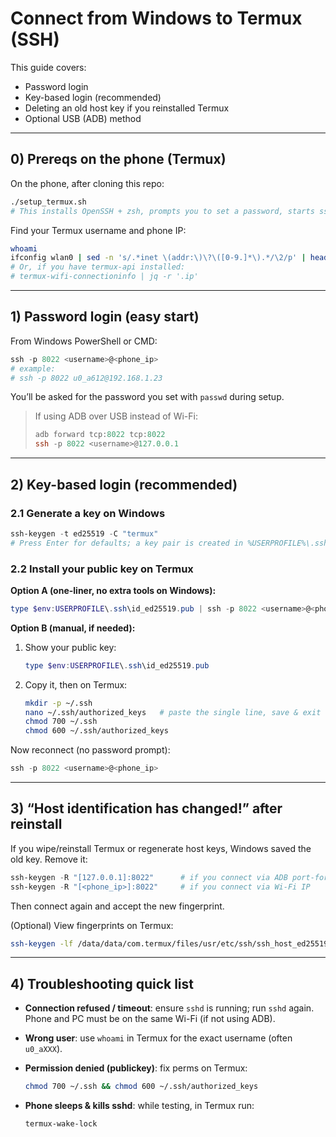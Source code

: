 # Connect from Windows to Termux (SSH)

This guide covers:
- Password login
- Key-based login (recommended)
- Deleting an old host key if you reinstalled Termux
- Optional USB (ADB) method

---

## 0) Prereqs on the phone (Termux)

On the phone, after cloning this repo:

```sh
./setup_termux.sh
# This installs OpenSSH + zsh, prompts you to set a password, starts sshd, and makes zsh default.
```

Find your Termux username and phone IP:

```sh
whoami
ifconfig wlan0 | sed -n 's/.*inet \(addr:\)\?\([0-9.]*\).*/\2/p' | head -n1
# Or, if you have termux-api installed:
# termux-wifi-connectioninfo | jq -r '.ip'
```

---

## 1) Password login (easy start)

From Windows PowerShell or CMD:

```powershell
ssh -p 8022 <username>@<phone_ip>
# example:
# ssh -p 8022 u0_a612@192.168.1.23
```

You’ll be asked for the password you set with `passwd` during setup.

> If using ADB over USB instead of Wi-Fi:
>
> ```powershell
> adb forward tcp:8022 tcp:8022
> ssh -p 8022 <username>@127.0.0.1
> ```

---

## 2) Key-based login (recommended)

### 2.1 Generate a key on Windows

```powershell
ssh-keygen -t ed25519 -C "termux"
# Press Enter for defaults; a key pair is created in %USERPROFILE%\.ssh\
```

### 2.2 Install your public key on Termux

**Option A (one-liner, no extra tools on Windows):**

```powershell
type $env:USERPROFILE\.ssh\id_ed25519.pub | ssh -p 8022 <username>@<phone_ip> "mkdir -p ~/.ssh && cat >> ~/.ssh/authorized_keys && chmod 700 ~/.ssh && chmod 600 ~/.ssh/authorized_keys"
```

**Option B (manual, if needed):**

1. Show your public key:

   ```powershell
   type $env:USERPROFILE\.ssh\id_ed25519.pub
   ```
2. Copy it, then on Termux:

   ```sh
   mkdir -p ~/.ssh
   nano ~/.ssh/authorized_keys   # paste the single line, save & exit
   chmod 700 ~/.ssh
   chmod 600 ~/.ssh/authorized_keys
   ```

Now reconnect (no password prompt):

```powershell
ssh -p 8022 <username>@<phone_ip>
```

---

## 3) “Host identification has changed!” after reinstall

If you wipe/reinstall Termux or regenerate host keys, Windows saved the old key. Remove it:

```powershell
ssh-keygen -R "[127.0.0.1]:8022"      # if you connect via ADB port-forward
ssh-keygen -R "[<phone_ip>]:8022"     # if you connect via Wi-Fi IP
```

Then connect again and accept the new fingerprint.

(Optional) View fingerprints on Termux:

```sh
ssh-keygen -lf /data/data/com.termux/files/usr/etc/ssh/ssh_host_ed25519_key.pub
```

---

## 4) Troubleshooting quick list

* **Connection refused / timeout**: ensure `sshd` is running; run `sshd` again. Phone and PC must be on the same Wi-Fi (if not using ADB).
* **Wrong user**: use `whoami` in Termux for the exact username (often `u0_aXXX`).
* **Permission denied (publickey)**: fix perms on Termux:

  ```sh
  chmod 700 ~/.ssh && chmod 600 ~/.ssh/authorized_keys
  ```
* **Phone sleeps & kills sshd**: while testing, in Termux run:

  ```sh
  termux-wake-lock
  ```

